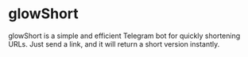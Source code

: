 # glowShort
glowShort is a simple and efficient Telegram bot for quickly shortening URLs. Just send a link, and it will return a short version instantly.
